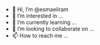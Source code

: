 - 👋 Hi, I’m @esmaeilram
- 👀 I’m interested in ...
- 🌱 I’m currently learning ...
- 💞️ I’m looking to collaborate on ...
- 📫 How to reach me ...

<!---
esmaeilram/esmaeilram is a ✨ special ✨ repository because its `README.md` (this file) appears on your GitHub profile.
You can click the Preview link to take a look at your changes.
--->
